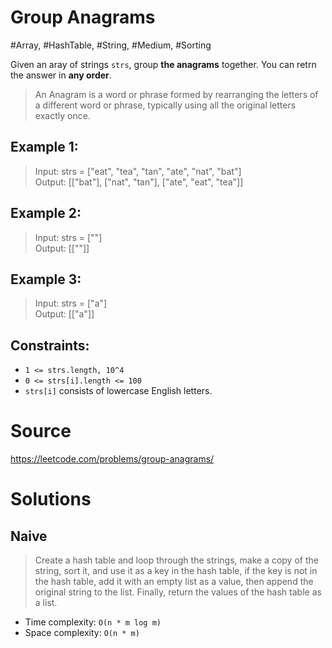 # Group Anagrams

#Array, #HashTable, #String, #Medium, #Sorting

Given an aray of strings `strs`, group **the anagrams** together. You can retrn the answer in **any order**.

> An Anagram is a word or phrase formed by rearranging the letters of a different word or phrase, typically using all the original letters exactly once.

## Example 1:

> Input: strs = ["eat", "tea", "tan", "ate", "nat", "bat"]\
> Output: [["bat"], ["nat", "tan"], ["ate", "eat", "tea"]]

## Example 2:

> Input: strs = [""]\
> Output: [[""]]

## Example 3:

> Input: strs = ["a"]\
> Output: [["a"]]

## Constraints:

- `1 <= strs.length, 10^4`
- `0 <= strs[i].length <= 100`
- `strs[i]` consists of lowercase English letters.

# Source
https://leetcode.com/problems/group-anagrams/

# Solutions

## Naive

> Create a hash table and loop through the strings, make a copy of the string, sort it, and use it as a key in the hash table, if the key is not in the hash table, add it with an empty list as a value, then append the original string to the list. Finally, return the values of the hash table as a list.

- Time complexity: `O(n * m log m)`
- Space complexity: `O(n * m)`
